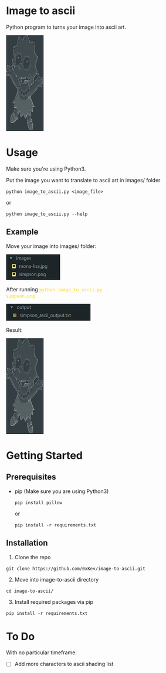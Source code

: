 # Image to ascii #
Python program to turns your image into ascii art.

![Result Image](screenshots/result.png?raw=true "ascii-art")

# Usage #

Make sure you're using Python3.

Put the image you want to translate to ascii art in images/ folder


```
python image_to_ascii.py <image_file>
```
or
```
python image_to_ascii.py --help
```
## Example ##

Move your image into images/ folder:

![Input Folder](screenshots/input-folder.png?raw=true "Images Folder")

After running <code style="color: gold">python image_to_ascii.py simpson.png</code>


![Output Folder](screenshots/output-folder.png?raw=true "Output Folder")

Result:

![Result Image](screenshots/result.png?raw=true "ascii-art")

# Getting Started #

## Prerequisites ##

- pip (Make sure you are using Python3)
    ```
    pip install pillow
    ```
    or
    ```
    pip install -r requirements.txt
    ```

## Installation ##
1. Clone the repo
```
git clone https://github.com/0xKev/image-to-ascii.git
```
2. Move into image-to-ascii directory
```
cd image-to-ascii/
```
3. Install required packages via pip
```
pip install -r requirements.txt
```

# To Do #
With no particular timeframe:
- [ ] Add more characters to ascii shading list

